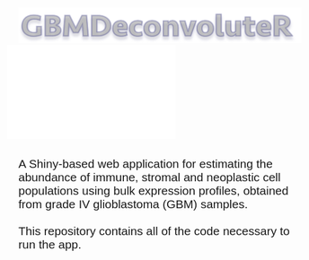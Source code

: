 
<p float="left">
  <img src="www/Logos/logo_name.png" width="600" style="margin-top:100px;"/>
  <img src="www/gifs/Busy_running.gif" width="300" style="margin-left: -20px;"/> 
</p>


<h3 style="font-size: 21px; font-weight: 300;font-family: sans-serif;">
A Shiny-based web application for estimating the abundance of
immune, stromal and neoplastic cell populations using bulk expression profiles, obtained from grade IV glioblastoma (GBM) samples.
<br>
<br>
This repository contains all of the code necessary to run the app.
</h3>

  
